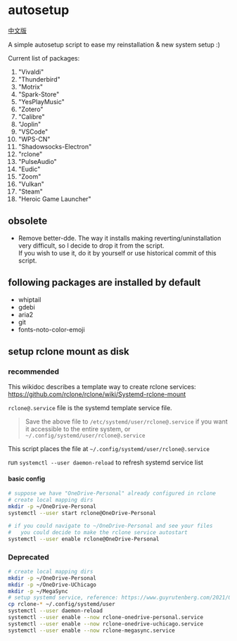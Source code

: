 # autosetup

[中文版](./README.md)

A simple autosetup script to ease my reinstallation & new system setup :)

Current list of packages:
1. "Vivaldi"
2. "Thunderbird"
3. "Motrix"
4. "Spark-Store"
5. "YesPlayMusic"
6. "Zotero"
7. "Calibre"
8. "Joplin"
9.  "VSCode"
10. "WPS-CN"
11. "Shadowsocks-Electron"
12. "rclone"
13. "PulseAudio"
14. "Eudic"
15. "Zoom"
16. "Vulkan"
17. "Steam"
18. "Heroic Game Launcher"

## obsolete

- Remove better-dde. The way it installs making reverting/uninstallation very difficult, so I decide to drop it from the script. \
  If you wish to use it, do it by yourself or use historical commit of this script.

## following packages are installed by default

- whiptail
- gdebi
- aria2
- git
- fonts-noto-color-emoji

## setup rclone mount as disk

### recommended

This wikidoc describes a template way to create rclone services: https://github.com/rclone/rclone/wiki/Systemd-rclone-mount

`rclone@.service` file is the systemd template service file.
> Save the above file to `/etc/systemd/user/rclone@.service` if you want it accessible to the entire system, or `~/.config/systemd/user/rclone@.service`

This script places the file at `~/.config/systemd/user/rclone@.service`

run `systemctl --user daemon-reload` to refresh systemd service list

#### basic config

```bash
# suppose we have "OneDrive-Personal" already configured in rclone
# create local mapping dirs
mkdir -p ~/OneDrive-Personal
systemctl --user start rclone@OneDrive-Personal

# if you could navigate to ~/OneDrive-Personal and see your files
#   you could decide to make the rclone service autostart
systemctl --user enable rclone@OneDrive-Personal
```

### Deprecated

```bash
# create local mapping dirs
mkdir -p ~/OneDrive-Personal
mkdir -p ~/OneDrive-UChicago
mkdir -p ~/MegaSync
# setup systemd service, reference: https://www.guyrutenberg.com/2021/06/25/autostart-rclone-mount-using-systemd/
cp rclone-* ~/.config/systemd/user
systemctl --user daemon-reload
systemctl --user enable --now rclone-onedrive-personal.service
systemctl --user enable --now rclone-onedrive-uchicago.service
systemctl --user enable --now rclone-megasync.service
```
